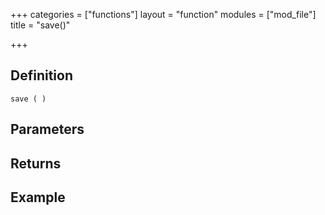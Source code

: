 +++
categories = ["functions"]
layout = "function"
modules = ["mod_file"]
title = "save()"

+++

## Definition

    save ( )

## Parameters

## Returns

## Example

